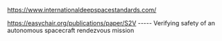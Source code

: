 https://www.internationaldeepspacestandards.com/

https://easychair.org/publications/paper/S2V    ----- Verifying safety of an autonomous
spacecraft rendezvous mission
